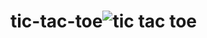 # tic-tac-toe![tic tac toe](https://user-images.githubusercontent.com/110057286/181087801-93776476-cfc0-498d-97df-237519b87e1c.png)
